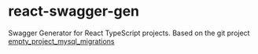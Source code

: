 # react-swagger-gen
Swagger Generator for React TypeScript projects. Based on the git project [empty_project_mysql_migrations](https://github.com/rafaelpassarela/empty_project_mysql_migrations)
